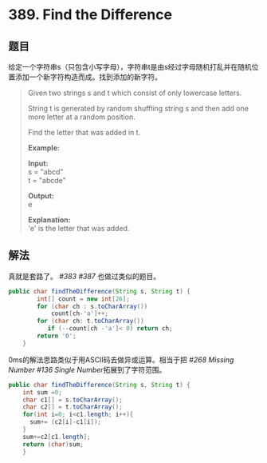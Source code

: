 # 389. Find the Difference

## 题目

给定一个字符串s（只包含小写字母），字符串t是由s经过字母随机打乱并在随机位置添加一个新字符构造而成。找到添加的新字符。

>Given two strings s and t which consist of only lowercase letters.
>
>String t is generated by random shuffling string s and then add one more letter at a random position.
>
>Find the letter that was added in t.
>
>**Example:**
>
>**Input:**  
s = "abcd"  
t = "abcde"  
>
>**Output:**  
e
>
>**Explanation:**  
'e' is the letter that was added.

## 解法

真就是套路了。 *#383 #387* 也做过类似的题目。

```java
public char findTheDifference(String s, String t) {
        int[] count = new int[26];
        for (char ch : s.toCharArray())
            count[ch-'a']++;
        for (char ch: t.toCharArray())
           if (--count[ch -'a']< 0) return ch;
        return '0';
    }
```

0ms的解法思路类似于用ASCII码去做异或运算。相当于把 *#268 Missing Number* *#136 Single Number*拓展到了字符范围。

```java
public char findTheDifference(String s, String t) {
    int sum =0;
    char c1[] = s.toCharArray();
    char c2[] = t.toCharArray();
    for(int i=0; i<c1.length; i++){
      sum+= (c2[i]-c1[i]);
    }
    sum+=c2[c1.length];
    return (char)sum;
    }
```
